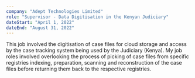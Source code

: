 ```yaml
---
company: "Adept Technologies Limited"
role: "Supervisor - Data Digitisation in the Kenyan Judiciary"
dateStart: "April 1, 2022"
dateEnd: "August 31, 2022"
---
```


This job involved the digitisation of case files for cloud storage and access by 
the case tracking system being used by the Judiciary (Kenya). My job roles involved 
overlooking the process of picking of case files from specific registries indexing, preparation, 
scanning and reconstruction of the case files before returning them back to the respective registries.